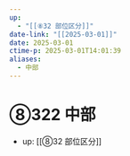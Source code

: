 ```yaml
---
up:
  - "[[⑧32 部位区分]]"
date-link: "[[2025-03-01]]"
date: 2025-03-01
ctime-p: 2025-03-01T14:01:39
aliases:
  - 中部
---
```


# ⑧322 中部

- up: [[⑧32 部位区分]]
